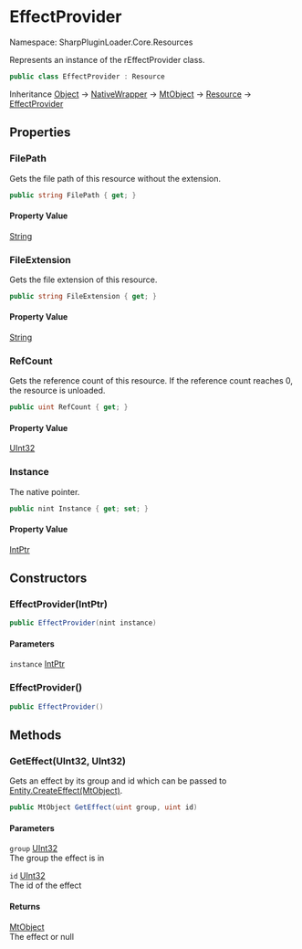 # EffectProvider

Namespace: SharpPluginLoader.Core.Resources

Represents an instance of the rEffectProvider class.

```csharp
public class EffectProvider : Resource
```

Inheritance [Object](https://docs.microsoft.com/en-us/dotnet/api/System.Object) → [NativeWrapper](./SharpPluginLoader.Core.NativeWrapper.md) → [MtObject](./SharpPluginLoader.Core.MtObject.md) → [Resource](./SharpPluginLoader.Core.Resources.Resource.md) → [EffectProvider](./SharpPluginLoader.Core.Resources.EffectProvider.md)

## Properties

### **FilePath**

Gets the file path of this resource without the extension.

```csharp
public string FilePath { get; }
```

#### Property Value

[String](https://docs.microsoft.com/en-us/dotnet/api/System.String)<br>

### **FileExtension**

Gets the file extension of this resource.

```csharp
public string FileExtension { get; }
```

#### Property Value

[String](https://docs.microsoft.com/en-us/dotnet/api/System.String)<br>

### **RefCount**

Gets the reference count of this resource. If the reference count reaches 0, the resource is unloaded.

```csharp
public uint RefCount { get; }
```

#### Property Value

[UInt32](https://docs.microsoft.com/en-us/dotnet/api/System.UInt32)<br>

### **Instance**

The native pointer.

```csharp
public nint Instance { get; set; }
```

#### Property Value

[IntPtr](https://docs.microsoft.com/en-us/dotnet/api/System.IntPtr)<br>

## Constructors

### **EffectProvider(IntPtr)**

```csharp
public EffectProvider(nint instance)
```

#### Parameters

`instance` [IntPtr](https://docs.microsoft.com/en-us/dotnet/api/System.IntPtr)<br>

### **EffectProvider()**

```csharp
public EffectProvider()
```

## Methods

### **GetEffect(UInt32, UInt32)**

Gets an effect by its group and id which can be passed to [Entity.CreateEffect(MtObject)](./SharpPluginLoader.Core.Entities.Entity.md#createeffectmtobject).

```csharp
public MtObject GetEffect(uint group, uint id)
```

#### Parameters

`group` [UInt32](https://docs.microsoft.com/en-us/dotnet/api/System.UInt32)<br>
The group the effect is in

`id` [UInt32](https://docs.microsoft.com/en-us/dotnet/api/System.UInt32)<br>
The id of the effect

#### Returns

[MtObject](./SharpPluginLoader.Core.MtObject.md)<br>
The effect or null
